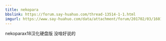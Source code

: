 ```yaml
---
title: nekopara
bbslink: https://forum.say-huahuo.com/thread-13514-1-1.html
imgurl: https://www.say-huahuo.com/data/attachment/forum/201702/03/160151olxrsqqgdvssgvd5.jpg
---
```


nekoparax18汉化硬盘版
没啥好说的<!--more-->
